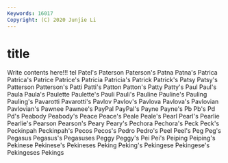 ```yaml
---
Keywords: 16017
Copyright: (C) 2020 Junjie Li
---
```


# title

Write contents here!!!
tel 
Patel's 
Paterson 
Paterson's 
Patna 
Patna's 
Patrica 
Patrica's 
Patrice 
Patrice's
Patricia 
Patricia's 
Patrick 
Patrick's 
Patsy 
Patsy's 
Patterson 
Patterson's 
Patti 
Patti's
Patton 
Patton's 
Patty 
Patty's 
Paul 
Paul's 
Paula 
Paula's 
Paulette 
Paulette's
Pauli 
Pauli's 
Pauline 
Pauline's 
Pauling 
Pauling's 
Pavarotti 
Pavarotti's 
Pavlov 
Pavlov's
Pavlova 
Pavlova's 
Pavlovian 
Pavlovian's 
Pawnee 
Pawnee's 
PayPal 
PayPal's 
Payne 
Payne's
Pb 
Pb's 
Pd 
Pd's 
Peabody 
Peabody's 
Peace 
Peace's 
Peale 
Peale's
Pearl 
Pearl's 
Pearlie 
Pearlie's 
Pearson 
Pearson's 
Peary 
Peary's 
Pechora 
Pechora's
Peck 
Peck's 
Peckinpah 
Peckinpah's 
Pecos 
Pecos's 
Pedro 
Pedro's 
Peel 
Peel's
Peg 
Peg's 
Pegasus 
Pegasus's 
Pegasuses 
Peggy 
Peggy's 
Pei 
Pei's 
Peiping
Peiping's 
Pekinese 
Pekinese's 
Pekineses 
Peking 
Peking's 
Pekingese 
Pekingese's 
Pekingeses 
Pekings
